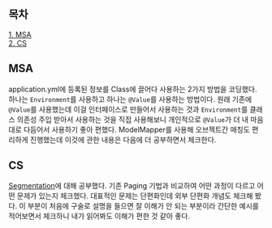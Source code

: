 ## 목차
[1. MSA](#msa)   
[2. CS](#cs)

## MSA
application.yml에 등록된 정보를 Class에 끌어다 사용하는 2가지 방법을 코딩했다. 하나는 `Environment`를 사용하고 하나는 `@Value`를 사용하는 방법이다. 원래 기존에 `@Value`를 사용했는데 이걸 인터페이스로 만들어서 사용하는 것과 `Environment`를 클래스 의존성 주입 받아서 사용하는 것을 직접 사용해보니 개인적으로 `@Value`가 더 내 마음대로 다듬어서 사용하기 좋아 편했다. ModelMapper를 사용해 오브젝트간 매칭도 편리하게 진행했는데 이것에 관한 내용은 다음에 더 공부하면서 체크한다.

## CS

[Segmentation](https://velog.io/@ohju96/Segmentation)에 대해 공부했다. 기존 Paging 기법과 비교하여 어떤 과정이 다르고 어떤 문제가 있는지 체크했다. 대표적인 문제는 단편화인데 외부 단편화 개념도 체크해 봤다. 이 부분이 처음에 구술로 설명을 들으면 잘 이해가 안 되는 부분이라 간단한 예시를 적어보면서 체크하니 내가 읽어봐도 이해가 편한 것 같아 좋다.
